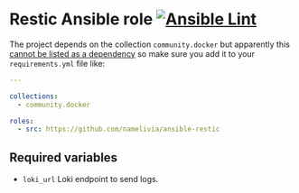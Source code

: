 # Restic Ansible role [![Ansible Lint](https://github.com/namelivia/ansible-restic/actions/workflows/ansible-lint.yml/badge.svg)](https://github.com/namelivia/ansible-restic/actions/workflows/ansible-lint.yml)

The project depends on the collection `community.docker` but apparently this [cannot be listed as a dependency](https://github.com/ansible/ansible/issues/62847) so make sure you add it to your `requirements.yml` file like:

```yml
---

collections:
  - community.docker

roles:
  - src: https://github.com/namelivia/ansible-restic
```

## Required variables
 - `loki_url` Loki endpoint to send logs.

